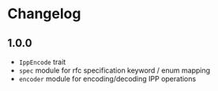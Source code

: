 # Changelog

## 1.0.0

- `IppEncode` trait
- `spec` module for rfc specification keyword / enum mapping
- `encoder` module for encoding/decoding IPP operations
